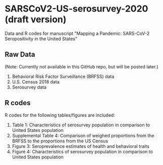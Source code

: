 # SARSCoV2-US-serosurvey-2020 (draft version) 
Data and R codes for manuscript "Mapping a Pandemic: SARS-CoV-2 Seropositivity in the United States"


## Raw Data
(Note: Currently not available in this GitHub repo, but will be posted later.)

1. Behavioral Risk Factor Surveillance (BRFSS) data
2. U.S. Census 2018 data
3. Serosurvey data



## R codes
R codes for the following tables/figures are included:

1. Table 1: Characteristics of serosurvey population in comparison to United States population
2. Supplemental Table 4: Comparison of weighed proportions from the BRFSS to the proportions from the US Census
3. Figure 3: Seroprevalence estimates of health and behavioral traits
4. Figure 4: Characteristics of serosurvey population in comparison to United States population


